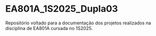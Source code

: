 # EA801A_1S2025_Dupla03
Repositório voltado para a documentação dos projetos realizados na disciplina de EA801A
cursada no 1S2025.
